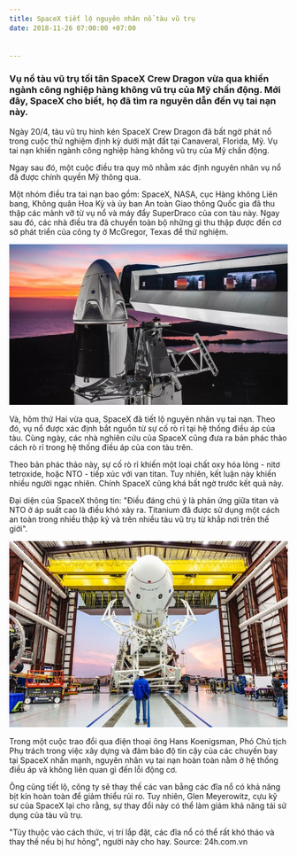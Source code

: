 ```yaml
---
title: SpaceX tiết lộ nguyên nhân nổ tàu vũ trụ
date: 2018-11-26 07:00:00 +07:00


---
```


### Vụ nổ tàu vũ trụ tối tân SpaceX Crew Dragon vừa qua khiến ngành công nghiệp hàng không vũ trụ của Mỹ chấn động. Mới đây, SpaceX cho biết, họ đã tìm ra nguyên dẫn đến vụ tai nạn này.

Ngày 20/4, tàu vũ trụ hình kén SpaceX Crew Dragon đã bất ngờ phát nổ trong cuộc thử nghiệm định kỳ dưới mặt đất tại Canaveral, Florida, Mỹ. Vụ tai nạn khiến ngành công nghiệp hàng không vũ trụ của Mỹ chấn động.

Ngay sau đó, một cuộc điều tra quy mô nhằm xác định nguyên nhân vụ nổ đã được chính quyền Mỹ thông qua.

Một nhóm điều tra tai nạn bao gồm: SpaceX, NASA, cục Hàng không Liên bang, Không quân Hoa Kỳ và ủy ban An toàn Giao thông Quốc gia đã thu thập các mảnh vỡ từ vụ nổ và máy đẩy SuperDraco của con tàu này. Ngay sau đó, các nhà điều tra đã chuyển toàn bộ những gì thu thập được đến cơ sở phát triển của công ty ở McGregor, Texas để thử nghiệm.

<div class="media">
  <img src="/assets/img/2-1.jpg">
</div>

Và, hôm thứ Hai vừa qua, SpaceX đã tiết lộ nguyên nhân vụ tai nạn. Theo đó, vụ nổ được xác định bắt nguồn từ sự cố rò rỉ tại hệ thống điều áp của tàu. Cùng ngày, các nhà nghiên cứu của SpaceX cũng đưa ra bản phác thảo cách rò rỉ trong hệ thống điều áp của con tàu trên.

Theo bản phác thảo này, sự cố rò rỉ khiến một loại chất oxy hóa lỏng - nitơ tetroxide, hoặc NTO - tiếp xúc với van titan. Tuy nhiên, kết luận này khiến nhiều người ngạc nhiên. Chính SpaceX cũng khá bất ngờ trước kết quả này.

Đại diện của SpaceX thông tin: "Điều đáng chú ý là phản ứng giữa titan và NTO ở áp suất cao là điều khó xảy ra. Titanium đã được sử dụng một cách an toàn trong nhiều thập kỷ và trên nhiều tàu vũ trụ từ khắp nơi trên thế giới".

<div class="media">
  <img src="/assets/img/2-2.jpg">
</div>

Trong một cuộc trao đổi qua điện thoại ông Hans Koenigsman, Phó Chủ tịch Phụ trách trong việc xây dựng và đảm bảo độ tin cậy của các chuyến bay tại SpaceX nhấn mạnh, nguyên nhân vụ tai nạn hoàn toàn nằm ở hệ thống điều áp và không liên quan gì đến lỗi động cơ.

Ông cũng tiết lộ, công ty sẽ thay thế các van bằng các đĩa nổ có khả năng bịt kín hoàn toàn để giảm thiểu rủi ro. Tuy nhiên, Glen Meyerowitz, cựu kỹ sư của SpaceX lại cho rằng, sự thay đổi này có thể làm giảm khả năng tái sử dụng của tàu vũ trụ.

"Tùy thuộc vào cách thức, vị trí lắp đặt, các đĩa nổ có thể rất khó tháo và thay thế nếu bị hư hỏng", người này cho hay.
Source: 24h.com.vn
